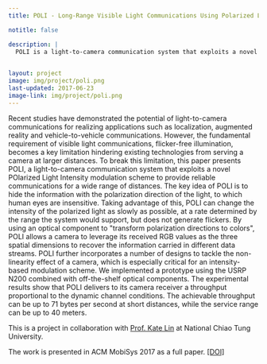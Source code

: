 ```yaml
---
title: POLI - Long-Range Visible Light Communications Using Polarized Light Intensity Modulation [MobiSys'17]

notitle: false

description: |
  POLI is a light-to-camera communication system that exploits a novel POliarized Light Intensity modulation scheme to provide reliable communications for a wide range of distances.
  

layout: project
image: img/project/poli.png
last-updated: 2017-06-23
image-link: img/project/poli.png
---
```


Recent studies have demonstrated the potential of light-to-camera
communications for realizing applications such as localization,
augmented reality and vehicle-to-vehicle communications.  However, the
fundamental requirement of visible light communications, flicker-free illumination, becomes a key limitation hindering existing	technologies from serving a camera at larger distances.  To break this
limitation, this paper presents POLI, a light-to-camera communication
system that exploits a novel POlarized Light Intensity modulation
scheme to provide reliable communications for a wide range of
distances.  The key idea of POLI is to hide the information with the
polarization direction of the light, to which human eyes are
insensitive. Taking advantage of this, POLI can change the intensity
of the polarized light as slowly as possible, at a rate determined by
the range the system would support, but does not generate flickers.  By
using an optical component to "transform polarization directions to
colors", POLI allows a camera to leverage its received RGB values as
the three spatial dimensions to recover the information carried in
different data streams.  POLI further incorporates a number of
designs to tackle the non-linearity effect of a camera, which is
especially critical for an intensity-based modulation scheme.  We
implemented a prototype using the USRP N200 combined with off-the-shelf
optical components.  The experimental results show that POLI delivers
to its camera receiver a throughput proportional to the dynamic channel
conditions. The achievable throughput can be up to 71 bytes per second
at short distances, while the service range can be up to 40 meters.


This is a project in collaboration with [Prof. Kate Lin](https://people.cs.nctu.edu.tw/~katelin/) at National Chiao Tung University.

The work is presented in ACM MobiSys 2017 as a full paper. [[DOI]](http://dx.doi.org/10.1145/3081333.3081352)